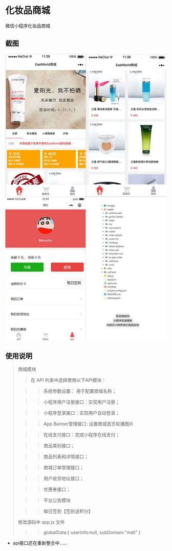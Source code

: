 # 化妆品商城
微信小程序化妆品商城


## 截图
![预览](images/screen-01.jpg)


## 使用说明

> 商城模块
> > 在 API 列表中选择使用以下API模块：
>
> > >系统参数设置： 用于配置商城名称；
>
> > > 小程序用户注册接口：实现用户注册；
>
> > > 小程序登录接口：实现用户自动登录；
>
> > > App Banner管理接口: 设置商城首页轮播图片
>
> > > 在线支付接口：完成小程序在线支付；
>
> > > 商品类别接口；
>
> > > 商品列表和详情接口；
>
> > > 商城订单管理接口；
>
> > > 用户收货地址接口；
>
> > > 优惠券接口；
>
> > > 平台公告模块
>
> > > 每日签到【签到送积分】
>
> 修改源码中  app.js 文件
> > > globalData:{
>  userInfo:null,
>  subDomain:"mall"
>}

- api接口还在重新整合中......

